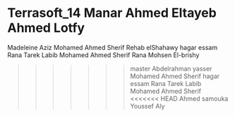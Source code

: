 Terrasoft_14 Manar Ahmed Eltayeb Ahmed Lotfy
============
Madeleine Aziz
Mohamed Ahmed Sherif
Rehab elShahawy
hagar essam
Rana Tarek Labib
Mohamed Ahmed Sherif
Rana Mohsen El-brishy
>>>>>>> master
Abdelrahman yasser
Mohamed Ahmed Sherif
hagar essam
Rana Tarek Labib
Mohamed Ahmed Sherif
<<<<<<< HEAD
Ahmed samouka
Youssef Aly

